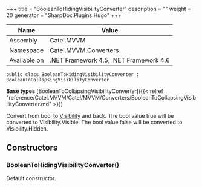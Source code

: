 

+++
title = "BooleanToHidingVisibilityConverter" 
description = ""
weight = 20
generator = "SharpDox.Plugins.Hugo"
+++

Name|Value
---|---
Assembly|Catel.MVVM
Namespace|Catel.MVVM.Converters
Available on|.NET Framework 4.5, .NET Framework 4.6

```
public class BooleanToHidingVisibilityConverter : BooleanToCollapsingVisibilityConverter
```

**Base types**
[BooleanToCollapsingVisibilityConverter]({{&lt; relref "reference/Catel.MVVM/Catel/MVVM/Converters/BooleanToCollapsingVisibilityConverter.md" &gt;}})

Convert from bool to [Visibility](#) and back. The bool value true will be converted to Visibility.Visible. The bool value false will be converted to Visibility.Hidden.

## Constructors

### BooleanToHidingVisibilityConverter()

Default constructor.

